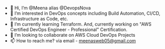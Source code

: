 - 👋 Hi, I’m @Meena alias @DevopsNova
- 👀 I’m interested in DevOps concepts including Build Automation, CI/CD, Infrastructure as Code, etc.
- 🌱 I’m currently learning Terraform. And, currently working on "AWS Certified DevOps Engineer - Professional" Certification.
- 💞️ I’m looking to collaborate on AWS Cloud DevOps Projects
- 📫 How to reach me?  via email - meenasweb05@gmail.com

<!---
DevopsNova/DevopsNova is a ✨ special ✨ repository because its `README.md` (this file) appears on your GitHub profile.
You can click the Preview link to take a look at your changes.
--->
